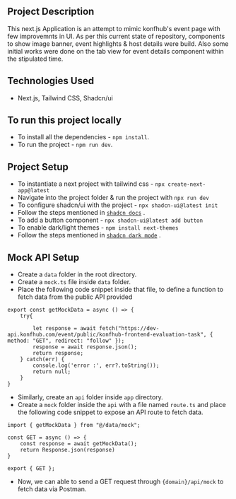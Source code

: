## Project Description
   This next.js Application is an attempt to mimic konfhub's event page with few improvemnts in UI. As per this current state of repository, components to show image banner, event highlights & host details were build. Also some initial works were done on the tab view for event details component within the stipulated time.

## Technologies Used
- Next.js, Tailwind CSS, Shadcn/ui

## To run this project locally
- To install all the dependencies - `npm install`.
- To run the project - `npm run dev`.

## Project Setup
- To instantiate a next project with tailwind css - `npx create-next-app@latest`
- Navigate into the project folder & run the project with `npx run dev`
- To configure shadcn/ui with the project - `npx shadcn-ui@latest init`
- Follow the steps mentioned in [`shadcn docs`](https://ui.shadcn.com/docs/installation/next) .
- To add a button component - `npx shadcn-ui@latest add button`
- To enable dark/light themes - `npm install next-themes`
- Follow the steps mentioned in [`shadcn dark mode`](https://ui.shadcn.com/docs/dark-mode/next) .

## Mock API Setup
- Create a `data` folder in the root directory.
- Create a `mock.ts` file inside `data` folder.
- Place the following code snippet inside that file, to define a function to fetch data from the public API provided
```
export const getMockData = async () => {
    try{

        let response = await fetch("https://dev-api.konfhub.com/event/public/konfhub-frontend-evaluation-task", { method: "GET", redirect: "follow" });
        response = await response.json();
        return response;
    } catch(err) {
        console.log('error :', err?.toString());
        return null;
    }
}
```
- Similarly, create an `api` folder inside `app` directory. 
- Create a `mock` folder inside the `api` with a file named `route.ts` and place the following code snippet to expose an API route to fetch data.
```
import { getMockData } from "@/data/mock";

const GET = async () => {
    const response = await getMockData();
    return Response.json(response)
}

export { GET };
```
- Now, we can able to send a GET request through `{domain}/api/mock` to fetch data via Postman.
